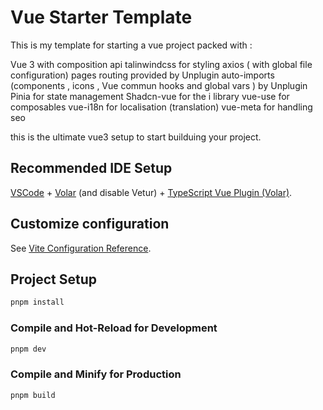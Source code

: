 # Vue Starter Template

This is my template for starting a vue project packed with :

Vue 3 with composition api
talinwindcss for styling
axios ( with global file configuration)
pages routing provided by Unplugin
auto-imports (components , icons , Vue commun hooks and global vars ) by Unplugin
Pinia for state management
Shadcn-vue for the i library
vue-use for composables
vue-i18n for localisation (translation)
vue-meta for handling seo

this is the ultimate vue3 setup to start builduing your project.

## Recommended IDE Setup

[VSCode](https://code.visualstudio.com/) + [Volar](https://marketplace.visualstudio.com/items?itemName=Vue.volar) (and disable Vetur) + [TypeScript Vue Plugin (Volar)](https://marketplace.visualstudio.com/items?itemName=Vue.vscode-typescript-vue-plugin).

## Customize configuration

See [Vite Configuration Reference](https://vitejs.dev/config/).

## Project Setup

```sh
pnpm install
```

### Compile and Hot-Reload for Development

```sh
pnpm dev
```

### Compile and Minify for Production

```sh
pnpm build
```
